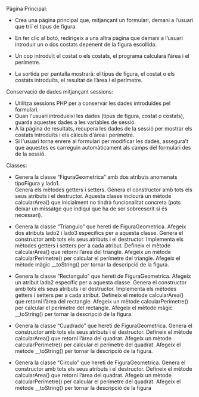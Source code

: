 Pàgina Principal:
- Crea una pàgina principal que, mitjançant un formulari, demani a l’usuari que triï el tipus de figura.

- En fer clic al botó, redirigeix a una altra pàgina que demani a l’usuari introduir un o dos costats depenent de la figura escollida.

- Un cop introduït el costat o els costats, el programa calcularà l’àrea i el perímetre.

- La sortida per pantalla mostrarà: el tipus de figura, el costat o els costats introduïts, el resultat de l’àrea i el perímetre.


Conservació de dades mitjançant sessions:
- Utilitza sessions PHP per a conservar les dades introduïdes pel formulari.
- Quan l'usuari introdueixi les dades (tipus de figura, costat o costats), guarda aquestes dades a les variables de sessió.
- A la pàgina de resultats, recupera les dades de la sessió per mostrar els costats introduïts i els càlculs d'àrea i perímetre.
- Si l'usuari torna enrere al formulari per modificar les dades, assegura’t que aquestes es carreguin automàticament als camps del formulari des de la sessió.

Classes:
- Genera la classe “FiguraGeometrica” amb dos atributs anomenats tipoFigura y  lado1.  
    Genera els mètodes getters i setters.
    Genera el constructor amb tots els seus atributs i el destructor.
    Aquesta classe inclourà un mètode calcularArea() que inicialment no tindrà funcionalitat concreta (pots deixar un missatge que indiqui que ha de ser sobreescrit si és necessari).

- Genera la classe “Triangulo” que hereti  de FiguraGeometrica. 
    Afegeix dos atributs lado2 i lado3 específics per a aquesta classe.
    Genera el constructor amb tots els seus atributs i el destructor.
    Implementa els mètodes getters i setters per a cada atribut.
    Defineix el mètode calcularArea() que retorni l’àrea del triangle.
    Afegeix un mètode calcularPerimetre() per calcular el perímetre del triangle.
    Afegeix el mètode màgic __toString() per tornar la descripció de la figura.

- Genera la classe “Rectangulo” que hereti  de FiguraGeometrica. 
    Afegeix un atribut lado2 específic per a aquesta classe.
    Genera el constructor amb tots els seus atributs i el destructor.
    Implementa els mètodes getters i setters per a cada atribut.
    Defineix el mètode calcularArea() que retorni l’àrea del rectangle.
    Afegeix un mètode calcularPerimetre() per calcular el perímetre del rectangle.
    Afegeix el mètode màgic __toString() per tornar la descripció de la figura.

- Genera la classe “Cuadrado” que hereti  de FiguraGeometrica. 
    Genera el constructor amb tots els seus atributs i el destructor.
    Defineix el mètode calcularArea() que retorni l’àrea del quadrat.
    Afegeix un mètode calcularPerimetre() per calcular el perímetre del quadrat.
    Afegeix el mètode __toString() per tornar la descripció de la figura.


- Genera la classe “Circulo” que hereti  de FiguraGeometrica. 
    Genera el constructor amb tots els seus atributs i el destructor.
    Defineix el mètode calcularArea() que retorni l’àrea del quadrat.
    Afegeix un mètode calcularPerimetre() per calcular el perímetre del quadrat.
    Afegeix el mètode __toString() per tornar la descripció de la figura